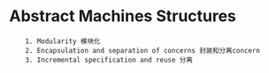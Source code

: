 # Abstract Machines Structures
		1. Modularity 模块化
		2. Encapsulation and separation of concerns 封装和分离concern
		3. Incremental specification and reuse 分离